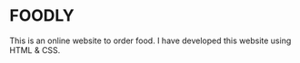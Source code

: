 # FOODLY
This is an online website to order food. I have developed this website using HTML &amp; CSS.
